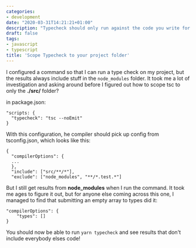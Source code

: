 ```yaml
---
categories:
- development
date: "2020-03-31T14:21:21+01:00"
description: "Typecheck should only run against the code you write for your project, but I found it's not that obvious to configure that..."
draft: false
tags:
- javascript
- typescript
title: 'Scope Typecheck to your project folder'
---
```

I configured a command so that I can run a type check on my project, but the results always include stuff in the `node_modules` folder. It took me a lot of investigation and asking around before I figured out how to scope tsc to only the **./src/** folder?

in package.json:

```
"scripts: {
  "typecheck": "tsc --noEmit"
}
```

With this configuration, he compiler should pick up config from tsconfig.json, which looks like this:

```
{
  "compilerOptions": {
  ...
  },
  "include": ["src/**/*"],
  "exclude": ["node_modules", "**/*.test.*"]
```

But I still get results from **node_modules** when I run the command. It took me ages to figure it out, but for anyone else coming across this one, I managed to find that submitting an empty array to types did it:

```
"compilerOptions": {
    "types": []
}
```
You should now be able to run `yarn typecheck` and see results that don't include everybody elses code!
